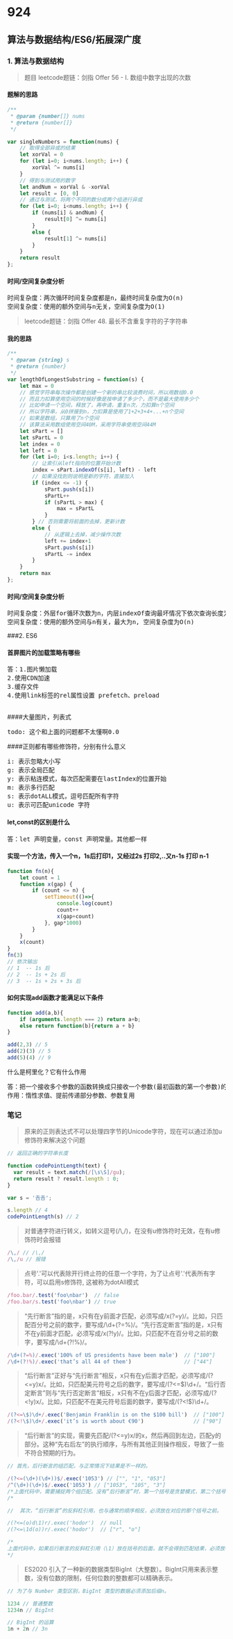 # 924

## 算法与数据结构/ES6/拓展深广度
### 1. 算法与数据结构

>题目
leetcode题链：剑指 Offer 56 - I. 数组中数字出现的次数

#### 题解的思路
```js
/**
 * @param {number[]} nums
 * @return {number[]}
 */

var singleNumbers = function(nums) {
    // 取得全部异或的结果
    let xorVal = 0
    for (let i=0; i<nums.length; i++) {
        xorVal ^= nums[i]
    }
    // 得到与测试用的数字
    let andNum = xorVal & -xorVal
    let result = [0, 0]
    // 通过与测试，将两个不同的数分成两个组进行异或
    for (let i=0; i<nums.length; i++) {
        if (nums[i] & andNum) {
            result[0] ^= nums[i]
        }
        else {
            result[1] ^= nums[i]
        }
    }
    return result
};
```
#### 时间/空间复杂度分析
<pre>
时间复杂度：两次循环时间复杂度都是n，最终时间复杂度为O(n)
空间复杂度：使用的额外空间与n无关，空间复杂度为O(1)
</pre>
>leetcode题链：剑指 Offer 48. 最长不含重复字符的子字符串

#### 我的思路
```js
/**
 * @param {string} s
 * @return {number}
 */
var lengthOfLongestSubstring = function(s) {
    let max = 0
    // 感觉字符串每次操作都是创建一个新的串比较浪费时间，所以用数组0.0
    // 而且力扣算使用空间的时候好像是按申请了多少个，而不是最大使用多少个
    // 比如申请一个空间，释放了，再申请，重复n次，力扣算n个空间
    // 所以字符串，从0拼接到n，力扣算是使用了1+2+3+4+...+n个空间
    // 如果是数组，只算用了n个空间
    // 该算法采用数组使用空间40M，采用字符串使用空间44M
    let sPart = []
    let sPartL = 0
    let index = 0
    let left = 0
    for (let i=0; i<s.length; i++) {
        // 让索引从left指向的位置开始计数
        index = sPart.indexOf(s[i], left) - left
        // 如果没找到则说明是新的字符，直接加入
        if (index <= -1) {
            sPart.push(s[i])
            sPartL++
            if (sPartL > max) {
                max = sPartL
            }
        } // 否则需要将前面的去掉，更新计数
        else {
            // 从逻辑上去掉，减少操作次数
            left += index+1
            sPart.push(s[i])
            sPartL -= index
        }
    }
    return max
};
```
#### 时间/空间复杂度分析
<pre>
时间复杂度：外层for循环次数为n，内层indexOf查询最坏情况下依次查询长度为(1, 2, 3, 4, ..., n)的串， 共查询n(n+1)/2次，时间复杂度为O(n**2)
空间复杂度：使用的额外空间与n有关，最大为n, 空间复杂度为O(n)
</pre>
###2. ES6


#### 首屏图片的加载策略有哪些
<pre>
答：1.图片懒加载
2.使用CDN加速
3.缓存文件
4.使用link标签的rel属性设置 prefetch、preload

</pre>
####大量图片，列表式
<pre>
todo: 这个和上面的问题都不太懂啊0.0
</pre>

####正则都有哪些修饰符，分别有什么意义
<pre>
i: 表示忽略大小写
g: 表示全局匹配
y: 表示粘连模式，每次匹配需要在lastIndex的位置开始
m: 表示多行匹配
s: 表示dotALL模式，逗号匹配所有字符
u: 表示可匹配unicode 字符
</pre>
#### let,const的区别是什么
<pre>
答：let 声明变量，const 声明常量。其他都一样
</pre>
#### 实现一个方法，传入一个n，1s后打印1，又经过2s 打印2,..又n-1s 打印 n-1
```js
function fn(n){
    let count = 1
    function x(gap) {
        if (count <= n) {
            setTimeout(()=>{
                console.log(count)
                count++
                x(gap+count)
            }, gap*1000)
        }
    }
    x(count)
}
fn(3)
// 依次输出
// 1  -- 1s 后
// 2  -- 1s + 2s 后
// 3  -- 1s + 2s + 3s 后
```
#### 如何实现add函数才能满足以下条件
```js
function add(a,b){
    if (arguments.length === 2) return a+b;
    else return function(b){return a + b}
}

add(2,3) // 5
add(2)(3) // 5
add(5)(4) // 9
```
什么是柯里化？它有什么作用
<pre>
答：把一个接收多个参数的函数转换成只接收一个参数(最初函数的第一个参数)的函数，并且返回(接收剩余参数并返回结果的)新函数的技术
作用：惰性求值、提前传递部分参数、参数复用
</pre>


### 笔记

> 原来的正则表达式不可以处理四字节的Unicode字符，现在可以通过添加u修饰符来解决这个问题
```js
// 返回正确的字符串长度

function codePointLength(text) {
  var result = text.match(/[\s\S]/gu);
  return result ? result.length : 0;
}

var s = '𠮷𠮷';

s.length // 4
codePointLength(s) // 2
```

> 对普通字符进行转义，如转义逗号(/\\,/)，在没有u修饰符时无效，在有u修饰符时会报错

```js
/\,/ // /\,/
/\,/u // 报错
```

> 点号'.'可以代表除开行终止符的任意一个字符，为了让点号'.'代表所有字符，可以启用s修饰符, 这被称为dotAll模式

```js
/foo.bar/.test('foo\nbar')  // false
/foo.bar/s.test('foo\nbar') // true
```

>“先行断言”指的是，x只有在y前面才匹配，必须写成/x(?=y)/。比如，只匹配百分号之前的数字，要写成/\d+(?=%)/。“先行否定断言”指的是，x只有不在y前面才匹配，必须写成/x(?!y)/。比如，只匹配不在百分号之前的数字，要写成/\d+(?!%)/。

```js
/\d+(?=%)/.exec('100% of US presidents have been male')  // ["100"]
/\d+(?!%)/.exec('that’s all 44 of them')                 // ["44"]
```

>“后行断言”正好与“先行断言”相反，x只有在y后面才匹配，必须写成/(?<=y)x/。比如，只匹配美元符号之后的数字，要写成/(?<=\$)\d+/。“后行否定断言”则与“先行否定断言”相反，x只有不在y后面才匹配，必须写成/(?<!y)x/。比如，只匹配不在美元符号后面的数字，要写成/(?<!\$)\d+/。

```js
/(?<=\$)\d+/.exec('Benjamin Franklin is on the $100 bill')  // ["100"]
/(?<!\$)\d+/.exec('it’s is worth about €90')                // ["90"]
```

> “后行断言”的实现，需要先匹配/(?<=y)x/的x，然后再回到左边，匹配y的部分。这种“先右后左”的执行顺序，与所有其他正则操作相反，导致了一些不符合预期的行为。

```js
// 首先，后行断言的组匹配，与正常情况下结果是不一样的。

/(?<=(\d+)(\d+))$/.exec('1053') // ["", "1", "053"]
/^(\d+)(\d+)$/.exec('1053') // ["1053", "105", "3"]
/*上面代码中，需要捕捉两个组匹配。没有“后行断言”时，第一个括号是贪婪模式，第二个括号只能捕获一个字符，所以结果是105和3。而“后行断言”时，由于执行顺序是从右到左，第二个括号是贪婪模式，第一个括号只能捕获一个字符，所以结果是1和053。
/*

//  其次，“后行断言”的反斜杠引用，也与通常的顺序相反，必须放在对应的那个括号之前。

/(?<=(o)d\1)r/.exec('hodor')  // null
/(?<=\1d(o))r/.exec('hodor')  // ["r", "o"]

/*
上面代码中，如果后行断言的反斜杠引用（\1）放在括号的后面，就不会得到匹配结果，必须放在前面才可以。因为后行断言是先从左到右扫描，发现匹配以后再回过头，从右到左完成反斜杠引用。
*/
```

>ES2020 引入了一种新的数据类型BigInt（大整数）。BigInt只用来表示整数，没有位数的限制，任何位数的整数都可以精确表示。

```js
// 为了与 Number 类型区别，BigInt 类型的数据必须添加后缀n。

1234 // 普通整数
1234n // BigInt

// BigInt 的运算
1n + 2n // 3n
```